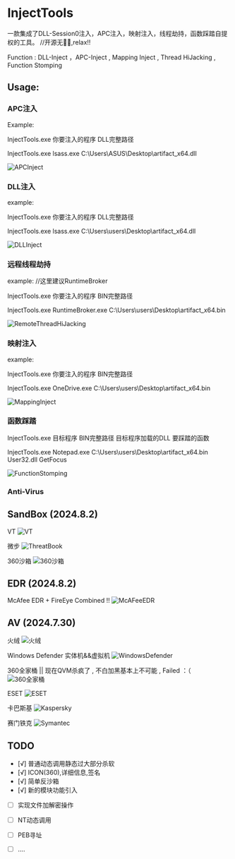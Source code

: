 # InjectTools

一款集成了DLL-Session0注入，APC注入，映射注入，线程劫持，函数踩踏自提权的工具。 //开源无🐎🐎,relax!!

Function : DLL-Inject ，APC-Inject , Mapping Inject , Thread HiJacking , Function Stomping 

## Usage:  

### APC注入 
Example:  

InjectTools.exe 你要注入的程序 DLL完整路径  

InjectTools.exe  lsass.exe  C:\Users\ASUS\Desktop\artifact_x64.dll

![APCInject](https://github.com/whoami-juruo/InjectTools/blob/main/img/APCInject.png)

### DLL注入 

example:  

InjectTools.exe 你要注入的程序 DLL完整路径  

InjectTools.exe  lsass.exe  C:\Users\users\Desktop\artifact_x64.dll

![DLLInject](https://github.com/whoami-juruo/InjectTools/blob/main/img/DLLInject.png)

### 远程线程劫持
example:   //这里建议RuntimeBroker

InjectTools.exe 你要注入的程序 BIN完整路径 

InjectTools.exe  RuntimeBroker.exe  C:\Users\users\Desktop\artifact_x64.bin

![RemoteThreadHiJacking](https://github.com/whoami-juruo/InjectTools/blob/main/img/RemoteThreadHiJacking.png)

### 映射注入

example:

InjectTools.exe  你要注入的程序   BIN完整路径

InjectTools.exe  OneDrive.exe  C:\Users\users\Desktop\artifact_x64.bin

![MappingInject](https://github.com/whoami-juruo/InjectTools/blob/main/img/MappingInject.png)

### 函数踩踏

InjectTools.exe  目标程序   BIN完整路径
目标程序加载的DLL  要踩踏的函数

InjectTools.exe  Notepad.exe   C:\Users\users\Desktop\artifact_x64.bin
User32.dll  GetFocus 

![FunctionStomping](https://github.com/whoami-juruo/InjectTools/blob/main/img/FunctionStomping.png)
<!-- Blank -->
<!-- Blank -->

### Anti-Virus

## SandBox (2024.8.2)

VT
![VT](https://github.com/whoami-juruo/InjectTools/blob/main/img/VT.png)

微步
![ThreatBook](https://github.com/whoami-juruo/InjectTools/blob/main/img/ThreatBook.png)

360沙箱
![360沙箱](https://github.com/whoami-juruo/InjectTools/blob/main/img/360沙箱.png)

## EDR (2024.8.2)
McAfee EDR + FireEye Combined !!
![McAFeeEDR](https://github.com/whoami-juruo/InjectTools/blob/main/img/McAFeeEDR.png)

## AV  (2024.7.30)

火绒
![火绒](https://github.com/whoami-juruo/InjectTools/blob/main/img/火绒.png)

Windows Defender  实体机&&虚拟机
![WindowsDefender](https://github.com/whoami-juruo/InjectTools/blob/main/img/WindowsDefender.png)

360全家桶  || 现在QVM杀疯了 , 不白加黑基本上不可能 , Failed  ：（ 
![360全家桶](https://github.com/whoami-juruo/InjectTools/blob/main/img/360全家桶.png)

ESET
![ESET](https://github.com/whoami-juruo/InjectTools/blob/main/img/ESET.png)

卡巴斯基
![Kaspersky](https://github.com/whoami-juruo/InjectTools/blob/main/img/Kaspersky.png)

赛门铁克
![Symantec](https://github.com/whoami-juruo/InjectTools/blob/main/img/Symantec.png)

## TODO 

- [√] 普通动态调用静态过大部分杀软
- [√] ICON(360),详细信息,签名
- [√] 简单反沙箱
- [√] 新的模块功能引入
- [ ] 实现文件加解密操作
- [ ] NT动态调用
- [ ] PEB寻址
- [ ] ....


